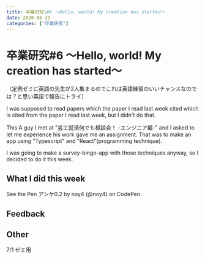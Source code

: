 ```yaml
---
title: 卒業研究\#6 〜Hello, world! My creation has started〜
date: 2020-06-29
categories: ["卒業研究"]
---
```


# 卒業研究#6 〜Hello, world! My creation has started〜

（定例ゼミに英語の先生が2人集まるのでこれは英語練習のいいチャンスなのでは？と思い英語で報告にトライ）

I was supposed to read papers which the paper I read last week cited which is cited from the paper I read last week, but I didn't do that.

This A guy I met at "芸工就活何でも相談会！ -エンジニア編-" and I asked to let me experience his work gave me an assignment. That was to make an app using "Typescript" and "React"(programming technique).

I was going to make a survey-bingo-app with those techniques anyway, so I decided to do it this week.

## What I did this week

  See the Pen アンケ0.2 by noy4
  (@noy4) on CodePen.

## Feedback

## Other

7/1 ゼミ用